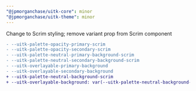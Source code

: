 ```yaml
---
"@jpmorganchase/uitk-core": minor
"@jpmorganchase/uitk-theme": minor
---
```


Change to Scrim styling; remove variant prop from Scrim component

```diff
- --uitk-palette-opacity-primary-scrim
- --uitk-palette-opacity-secondary-scrim
- --uitk-palette-neutral-primary-background-scrim
- --uitk-palette-neutral-secondary-background-scrim
- --uitk-overlayable-primary-background
- --uitk-overlayable-secondary-background
+ --uitk-palette-neutral-background-scrim
+ --uitk-overlayable-background: var(--uitk-palette-neutral-background-scrim)
```
